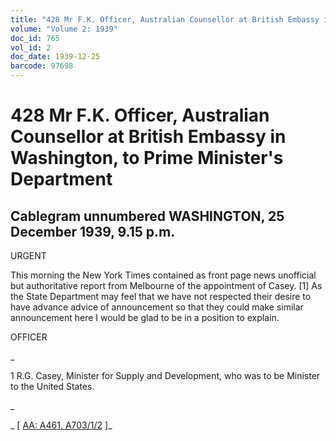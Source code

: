 ```yaml
---
title: "428 Mr F.K. Officer, Australian Counsellor at British Embassy in Washington, to Prime Minister's Department"
volume: "Volume 2: 1939"
doc_id: 765
vol_id: 2
doc_date: 1939-12-25
barcode: 97698
---
```


# 428 Mr F.K. Officer, Australian Counsellor at British Embassy in Washington, to Prime Minister's Department

## Cablegram unnumbered WASHINGTON, 25 December 1939, 9.15 p.m.

URGENT

This morning the New York Times contained as front page news unofficial but authoritative report from Melbourne of the appointment of Casey. [1] As the State Department may feel that we have not respected their desire to have advance advice of announcement so that they could make similar announcement here I would be glad to be in a position to explain.

OFFICER

_

1 R.G. Casey, Minister for Supply and Development, who was to be Minister to the United States.

_

_ [ [AA: A461, A703/1/2](http://www.naa.gov.au/cgi-bin/Search?O=I&Number=97698) ]_
